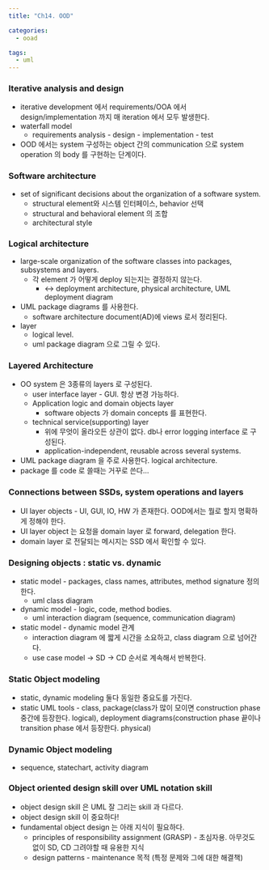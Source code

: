 ```yaml
---
title: "Ch14. OOD"

categories:
  - ooad

tags:
  - uml
---
```


### Iterative analysis and design
- iterative development 에서 requirements/OOA 에서 design/implementation 까지 매 iteration 에서 모두 발생한다. 
- waterfall model 
  - requirements analysis - design - implementation - test
- OOD 에서는 system 구성하는 object 간의 communication 으로 system operation 의 body 를 구현하는 단계이다. 


### Software architecture
- set of significant decisions about the organization of a software system.
  - structural element와 시스템 인터페이스, behavior 선택
  - structural and behavioral element 의 조합
  - architectural style 

### Logical architecture
- large-scale organization of the software classes into packages, subsystems and layers.
  - 각 element 가 어떻게 deploy 되는지는 결정하지 않는다.
    - <-> deployment architecture, physical architecture, UML deployment diagram
- UML package diagrams 를 사용한다.
  - software architecture document(AD)에 views 로서 정리된다.
- layer
  - logical level. 
  - uml package diagram 으로 그릴 수 있다.

### Layered Architecture
- OO system 은 3종류의 layers 로 구성된다.
  - user interface layer - GUI. 항상 변경 가능하다.
  - Application logic and domain objects layer
    - software objects 가 domain concepts 를 표현한다. 
  - technical service(supporting) layer
    - 위에 무엇이 올라오든 상관이 없다. db나 error logging interface 로 구성된다.
    - application-independent, reusable across several systems.
- UML package diagram 을 주로 사용한다. logical architecture.
- package 를 code 로 쓸때는 거꾸로 쓴다...

### Connections between SSDs, system operations and layers
- UI layer objects - UI, GUI, IO, HW 가 존재한다. OOD에서는 뭘로 할지 명확하게 정해야 한다. 
- UI layer object 는 요청을 domain layer 로 forward, delegation 한다.
- domain layer 로 전달되는 메시지는 SSD 에서 확인할 수 있다.

### Designing objects : static vs. dynamic
- static model - packages, class names, attributes, method signature 정의한다.
  - uml class diagram
- dynamic model - logic, code, method bodies.
  - uml interaction diagram (sequence, communication diagram)
- static model - dynamic model 관계
  - interaction diagram 에 짧게 시간을 소요하고, class diagram 으로 넘어간다.
  - use case model -> SD -> CD 순서로 계속해서 반복한다. 

### Static Object modeling
- static, dynamic modeling 둘다 동일한 중요도를 가진다.
- static UML tools - class, package(class가 많이 모이면 construction phase 중간에 등장한다. logical), deployment diagrams(construction phase 끝이나 transition phase 에서 등장한다. physical)


### Dynamic Object modeling
- sequence, statechart, activity diagram

### Object oriented design skill over UML notation skill
- object design skill 은 UML 잘 그리는 skill 과 다르다. 
- object design skill 이 중요하다!
- fundamental object design 는 아래 지식이 필요하다.
  - principles of responsibility assignment (GRASP) - 초심자용. 아무것도 없이 SD, CD 그려야할 때 유용한 지식
  - design patterns - maintenance 목적 (특정 문제와 그에 대한 해결책)
